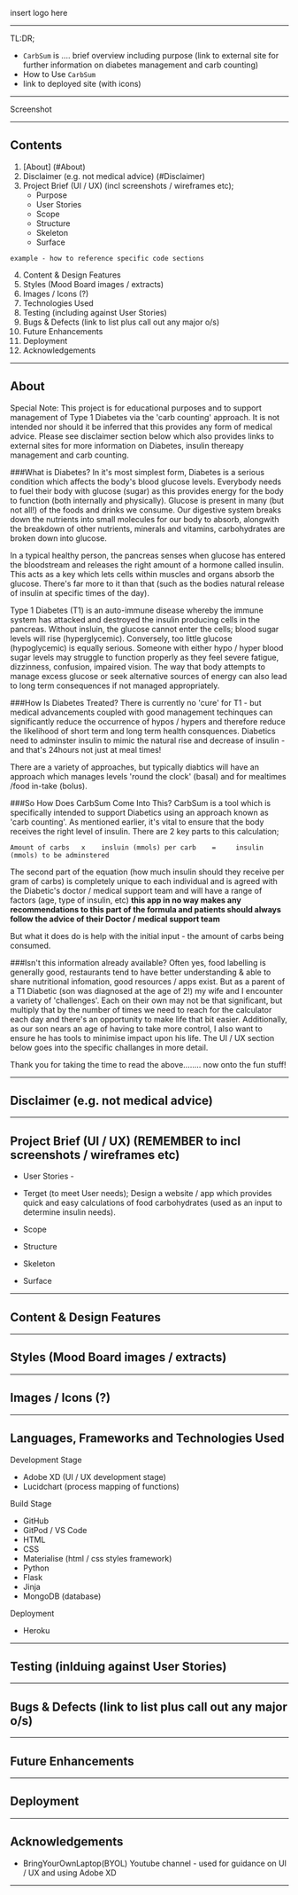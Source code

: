 insert logo here

***

TL:DR; 
- `CarbSum` is .... brief overview including purpose (link to external site for further information on diabetes management and carb counting)
- How to Use `CarbSum`
- link to deployed site (with icons)

***
Screenshot
***

## Contents
1. [About] (#About)
2. Disclaimer (e.g. not medical advice) (#Disclaimer)
3. Project Brief (UI / UX) (incl screenshots / wireframes etc);
    - Purpose
    - User Stories
    - Scope
    - Structure
    - Skeleton
    - Surface


```
example - how to reference specific code sections
```

4. Content & Design Features
5. Styles (Mood Board images / extracts)
6. Images / Icons (?)
7. Technologies Used
8. Testing (including against User Stories)
9. Bugs & Defects (link to list plus call out any major o/s)
10. Future Enhancements
11. Deployment
12. Acknowledgements
------

## About 
Special Note: This project is for educational purposes and to support management of Type 1 Diabetes via the 'carb counting' approach. It is not intended nor should it be inferred that this provides any form of medical advice. Please see disclaimer section below which also provides links to external sites for more information on Diabetes, insulin thereapy management and carb counting. 

###What is Diabetes?
In it's most simplest form, Diabetes is a serious condition which affects the body's blood glucose levels. Everybody needs to fuel their body with glucose (sugar) as this provides energy for the body to function (both internally and physically). Glucose is present in many (but not all!) of the foods and drinks we consume. Our digestive system breaks down the nutrients into small molecules for our body to absorb, alongwith the breakdown of other nutrients, minerals and vitamins, carbohydrates are broken down into glucose. 

In a typical healthy person, the pancreas senses when glucose has entered the bloodstream and releases the right amount of a hormone called insulin. This acts as a key which lets cells within muscles and organs absorb the glucose. There's far more to it than that (such as the bodies natural release of insulin at specific times of the day).

Type 1 Diabetes (T1) is an auto-immune disease whereby the immune system has attacked and destroyed the insulin producing cells in the pancreas. Without insluin, the glucose cannot enter the cells; blood sugar levels will rise (hyperglycemic). Conversely, too little glucose (hypoglycemic) is equally serious. Someone with either hypo / hyper blood sugar levels may struggle to function properly as they feel severe fatigue, dizzinness, confusion, impaired vision. The way that body attempts to manage excess glucose or seek alternative sources of energy can also lead to long term consequences if not managed appropriately.


###How Is Diabetes Treated?
There is currently no 'cure' for T1 - but medical advancements coupled with good management techinques can significantly reduce the occurrence of hypos / hypers and therefore reduce the likelihood of short term and long term health consquences. Diabetics need to adminster insulin to mimic the natural rise and decrease of insulin - and that's 24hours not just at meal times!

There are a variety of approaches, but typically diabtics will have an approach which manages levels 'round the clock' (basal) and for mealtimes /food in-take (bolus). 

###So How Does CarbSum Come Into This?
CarbSum is a tool which is specifically intended to support Diabetics using an approach known as 'carb counting'. As mentioned earlier, it's vital to ensure that the body receives the right level of insulin. There are 2 key parts to this calculation;

```
Amount of carbs   x    insluin (mmols) per carb    =     insulin (mmols) to be adminstered
```

The second part of the equation (how much insulin should they receive per gram of carbs) is completely unique to each individual and is agreed with the Diabetic's doctor / medical support team and will have a range of factors (age, type of insulin, etc) **this app in no way makes any recommendations to this part of the formula and patients should always follow the advice of their Doctor / medical support team** 

But what it does do is help with the initial input - the amount of carbs being consumed.

###Isn't this information already available?
Often yes, food labelling is generally good, restaurants tend to have better understanding & able to share nutritional infomation, good resources / apps exist. But as a parent of a T1 Diabetic (son was diagnosed at the age of 2!) my wife and I encounter a variety of 'challenges'. Each on their own may not be that significant, but multiply that by the number of times we need to reach for the calculator each day and there's an opportunity to make life that bit easier. Additionally, as our son nears an age of having to take more control, I also want to ensure he has tools to minimise impact upon his life. The UI / UX section below goes into the specific challanges in more detail.

Thank you for taking the time to read the above........ now onto the fun stuff!

------
## Disclaimer (e.g. not medical advice)


------
## Project Brief (UI / UX) (REMEMBER to incl screenshots / wireframes etc)

- User Stories - 

- Terget (to meet User needs);
  Design a website / app which provides quick and easy calculations of food carbohydrates (used as an input to determine insulin needs).
 
- Scope

- Structure

- Skeleton

- Surface

------
## Content & Design Features



------
## Styles (Mood Board images / extracts)



------
## Images / Icons (?)



------
## Languages, Frameworks and Technologies Used
Development Stage 
- Adobe XD (UI / UX development stage)
- Lucidchart (process mapping of functions) 

Build Stage
- GitHub
- GitPod / VS Code
- HTML
- CSS
- Materialise (html / css styles framework)
- Python
- Flask
- Jinja
- MongoDB (database)

Deployment
- Heroku 

------
## Testing (inlduing against User Stories)



------
## Bugs & Defects (link to list plus call out any major o/s)



------
## Future Enhancements



------
## Deployment



------
## Acknowledgements
- BringYourOwnLaptop(BYOL) Youtube channel - used for guidance on UI / UX and using Adobe XD

------
